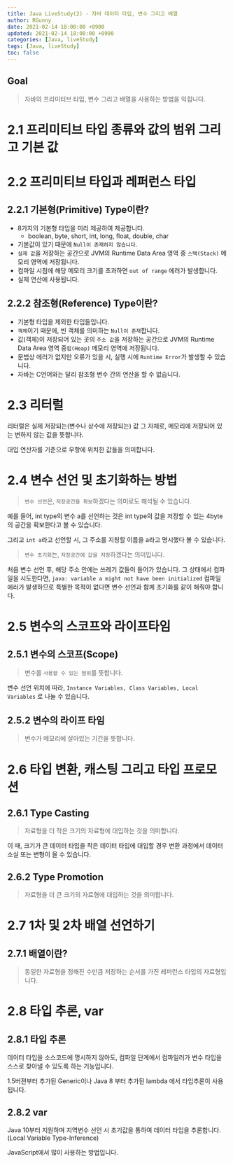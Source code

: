 ```yaml
---
title: Java LiveStudy(2) - 자바 데이터 타입, 변수 그리고 배열
author: RGunny
date: 2021-02-14 18:00:00 +0900
updated: 2021-02-14 18:00:00 +0900
categories: [Java, liveStudy]
tags: [Java, liveStudy]
toc: false
---
```


## Goal

> 자바의 프리미티브 타입, 변수 그리고 배열을 사용하는 방법을 익힙니다.

# 2.1 프리미티브 타입 종류와 값의 범위 그리고 기본 값

# 2.2 프리미티브 타입과 레퍼런스 타입

## 2.2.1 기본형(Primitive) Type이란?

- 8가지의 기본형 타입을 미리 제공하여 제공합니다.
  - boolean, byte, short, int, long, float, double, char
- 기본값이 있기 때문에 `Null이 존재하지 않습니다`.
- `실제 값`을 저장하는 공간으로 JVM의 Runtime Data Area 영역 중 `스택(Stack)` 메모리 영역에 저장됩니다.
- 컴파일 시점에 해당 메모리 크기를 초과하면 `out of range` 에러가 발생합니다.
- 실제 연산에 사용됩니다.

## 2.2.2 참조형(Reference) Type이란?

- 기본형 타입을 제외한 타입들입니다.
- `객체`이기 때문에, 빈 객체를 의미하는 `Null이 존재`합니다.
- 값(객체)이 저장되어 있는 곳의 `주소 값`을 저장하는 공간으로 JVM의 Runtime Data Area 영역 중`힙(Heap)` 메모리 영역에 저장됩니다.
- 문법상 에러가 없지만 오류가 있을 시, 실행 시에 `Runtime Error`가 발생할 수 있습니다.
- 자바는 C언어와는 달리 참조형 변수 간의 연산을 할 수 없습니다.

# 2.3 리터럴

리터럴은 실제 저장되는(변수나 상수에 저장되는) 값 그 자체로, 메모리에 저장되어 있는 변하지 않는 값을 뜻합니다.

대입 연산자를 기준으로 우항에 위치한 값들을 의미합니다.

# 2.4 변수 선언 및 초기화하는 방법

> `변수 선언`은, `저장공간을 확보`하겠다는 의미로도 해석될 수 있습니다.

예를 들어, int type의 변수 a를 선언하는 것은 int type의 값을 저장할 수 있는 4byte의 공간을 확보한다고 볼 수 있습니다.

그리고 `int a`라고 선언할 시, 그 주소를 지칭할 이름을 a라고 명시했다 볼 수 있습니다.

> `변수 초기화`는, `저장공간에 값을 저장`하겠다는 의미입니다.

처음 변수 선언 후, 해당 주소 안에는 쓰레기 값들이 들어가 있습니다. 그 상태에서 컴파일을 시도한다면, `java: variable a might not have been initialized` 컴파일 에러가 발생하므로 특별한 목적이 없다면 변수 선언과 함께 초기화를 같이 해줘야 합니다.

# 2.5 변수의 스코프와 라이프타임

## 2.5.1 변수의 스코프(Scope)

> 변수를 `사용할 수 있는 범위`를 뜻합니다.

변수 선언 위치에 따라, `Instance Variables, Class Variables, Local Variables` 로 나눌 수 있습니다.

## 2.5.2 변수의 라이프 타임

> 변수가 메모리에 살아있는 기간을 뜻합니다.

# 2.6 타입 변환, 캐스팅 그리고 타입 프로모션

## 2.6.1 Type Casting

> 자료형을 더 작은 크기의 자료형에 대입하는 것을 의미합니다.

이 때, 크기가 큰 데이터 타입을 작은 데이터 타입에 대입할 경우 변환 과정에서 데이터 소실 또는 변형이 올 수 있습니다.

## 2.6.2 Type Promotion

> 자료형을 더 큰 크기의 자료형에 대입하는 것을 의미합니다.

# 2.7 1차 및 2차 배열 선언하기

## 2.7.1 배열이란?

> 동일한 자료형을 정해진 수만큼 저장하는 순서를 가진 레퍼런스 타입의 자료형입니다.

# 2.8 타입 추론, var

## 2.8.1 타입 추론

데이터 타입을 소스코드에 명시하지 않아도, 컴파일 단계에서 컴파일러가 변수 타입을 스스로 찾아낼 수 있도록 하는 기능입니다.

1.5버젼부터 추가된 Generic이나 Java 8 부터 추가된 lambda 에서 타입추론이 사용됩니다.

## 2.8.2 var

Java 10부터 지원하며 지역변수 선언 시 초기값을 통하여 데이터 타입을 추론합니다. (Local Variable Type-Inference)

JavaScript에서 많이 사용하는 방법입니다.
